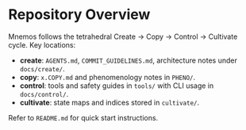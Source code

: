 # Repository Overview

Mnemos follows the tetrahedral Create → Copy → Control → Cultivate cycle. Key locations:

- **create**: `AGENTS.md`, `COMMIT_GUIDELINES.md`, architecture notes under `docs/create/`.
- **copy**: `x.COPY.md` and phenomenology notes in `PHENO/`.
- **control**: tools and safety guides in `tools/` with CLI usage in `docs/control/`.
- **cultivate**: state maps and indices stored in `cultivate/`.

Refer to `README.md` for quick start instructions.
